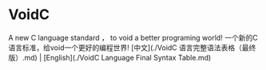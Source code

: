 # VoidC
A new C language standard ， to void a better programing world!
一个新的C语言标准，给void一个更好的编程世界!
[中文](./VoidC 语言完整语法表格（最终版）.md) | [English](./VoidC Language Final Syntax Table.md)
